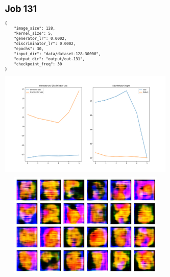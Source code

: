 
Job 131
=======


```
{
    "image_size": 128,
    "kernel_size": 5,
    "generator_lr": 0.0002,
    "discriminator_lr": 0.0002,
    "epochs": 30,
    "input_dir": "data/dataset-128-30000",
    "output_dir": "output/out-131",
    "checkpoint_freq": 30
}
```  
<p align="center">
    <img src="images/plot131.png" height="300"/>
</p>  
<p align="center">
    <img src="images/output131.png" height="300"/>
</p>
